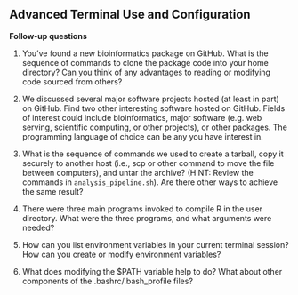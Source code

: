 ## Advanced Terminal Use and Configuration
**Follow-up questions**
1. You’ve found a new bioinformatics package on GitHub. What is the sequence of commands to clone the package code into your home directory? Can you think of any advantages to reading or modifying code sourced from others?  

2.	We discussed several major software projects hosted (at least in part) on GitHub. Find two other interesting software hosted on GitHub. Fields of interest could include bioinformatics, major software (e.g. web serving, scientific computing, or other projects), or other packages. The programming language of choice can be any you have interest in.

3. What is the sequence of commands we used to create a tarball, copy it securely to another host (i.e., scp or other command to move the file between computers), and untar the archive? (HINT: Review the commands in `analysis_pipeline.sh`). Are there other ways to achieve the same result?

4. There were three main programs invoked to compile R in the user directory. What were the three programs, and what arguments were needed?

5. How can you list environment variables in your current terminal session? How can you create or modify environment variables?

6. What does modifying the $PATH variable help to do? What about other components of the .bashrc/.bash_profile files?

